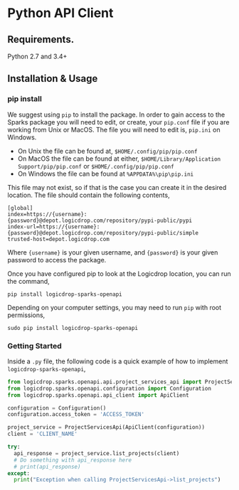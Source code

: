 # Python API Client

## Requirements.

Python 2.7 and 3.4+

## Installation & Usage

### pip install
We suggest using `pip` to install the package. In order to gain access to the Sparks package you will need to edit, or create, your `pip.conf` file if you are working 
from Unix or MacOS. The file you will need to edit is, `pip.ini` on Windows.

* On Unix the file can be found at, `$HOME/.config/pip/pip.conf`
* On MacOS the file can be found at either, `$HOME/Library/Application Support/pip/pip.conf` or `$HOME/.config/pip/pip.conf`
* On Windows the file can be found at `%APPDATA%\pip\pip.ini`

This file may not exist, so if that is the case you can create it in the desired location. The file should contain the
following contents,

```
[global]
index=https://{username}:{password}@depot.logicdrop.com/repository/pypi-public/pypi
index-url=https://{username}:{password}@depot.logicdrop.com/repository/pypi-public/simple
trusted-host=depot.logicdrop.com
```

Where `{username}` is your given username, and `{password}` is your given password to access the package.

Once you have configured pip to look at the Logicdrop location, you can run the command,

```
pip install logicdrop-sparks-openapi
```

Depending on your computer settings, you may need to run `pip` with root permissions,

```
sudo pip install logicdrop-sparks-openapi
```

### Getting Started
Inside a `.py` file, the following code is a quick example of how to implement `logicdrop-sparks-openapi`,

```python
from logicdrop.sparks.openapi.api.project_services_api import ProjectServicesApi
from logicdrop.sparks.openapi.configuration import Configuration
from logicdrop.sparks.openapi.api_client import ApiClient

configuration = Configuration()
configuration.access_token = 'ACCESS_TOKEN'

project_service = ProjectServicesApi(ApiClient(configuration))
client = 'CLIENT_NAME'

try:
  api_response = project_service.list_projects(client)
  # Do something with api_response here
  # print(api_response)
except:
  print("Exception when calling ProjectServicesApi->list_projects")
```



